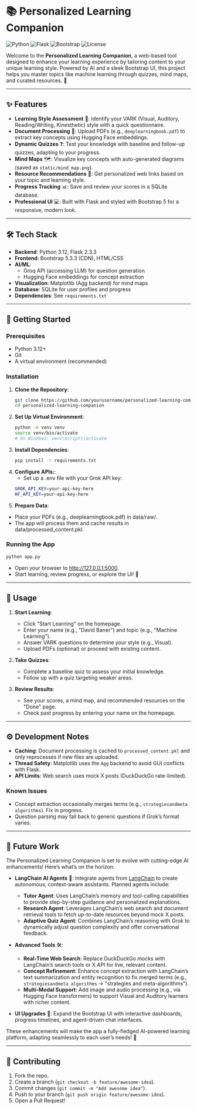 # 📚 Personalized Learning Companion

![Python](https://img.shields.io/badge/Python-3.12-blue?logo=python) ![Flask](https://img.shields.io/badge/Flask-2.3.3-green?logo=flask) ![Bootstrap](https://img.shields.io/badge/Bootstrap-5.3.3-purple?logo=bootstrap) ![License](https://img.shields.io/badge/License-MIT-yellow)

Welcome to the **Personalized Learning Companion**, a web-based tool designed to enhance your learning experience by tailoring content to your unique learning style. Powered by AI and a sleek Bootstrap UI, this project helps you master topics like machine learning through quizzes, mind maps, and curated resources. 🚀

---

## ✨ Features

- **Learning Style Assessment** 🎨: Identify your VARK (Visual, Auditory, Reading/Writing, Kinesthetic) style with a quick questionnaire.
- **Document Processing** 📖: Upload PDFs (e.g., `deeplearningbook.pdf`) to extract key concepts using Hugging Face embeddings.
- **Dynamic Quizzes** ❓: Test your knowledge with baseline and follow-up quizzes, adapting to your progress.
- **Mind Maps** 🗺️: Visualize key concepts with auto-generated diagrams (saved as `static/mind_map.png`).
- **Resource Recommendations** 🔗: Get personalized web links based on your topic and learning style.
- **Progress Tracking** 📊: Save and review your scores in a SQLite database.
- **Professional UI** 💻: Built with Flask and styled with Bootstrap 5 for a responsive, modern look.

---

## 🛠️ Tech Stack

- **Backend**: Python 3.12, Flask 2.3.3
- **Frontend**: Bootstrap 5.3.3 (CDN), HTML/CSS
- **AI/ML**: 
  - Groq API (accessing LLM) for question generation
  - Hugging Face embeddings for concept extraction
- **Visualization**: Matplotlib (Agg backend) for mind maps
- **Database**: SQLite for user profiles and progress
- **Dependencies**: See `requirements.txt`

---

## 🚀 Getting Started

### Prerequisites
- Python 3.12+
- Git
- A virtual environment (recommended)

### Installation
1. **Clone the Repository**:
   ```bash
   git clone https://github.com/yourusername/personalized-learning-companion.git
   cd personalized-learning-companion
   ```
2. **Set Up Virtual Environment**:
   ```bash
   python -m venv venv
   source venv/bin/activate
   # On Windows: venv\Scripts\activate
   ```
3. **Install Dependencies**:
   ```bash
   pip install -r requirements.txt
   ```
4. **Configure APIs:**:
   - Set up a .env file with your Grok API key:
   ```bash
   GROK_API_KEY=your-api-key-here
   HF_API_KEY=your-api-key-here
   ```
5. **Prepare Data**:
- Place your PDFs (e.g., deeplearningbook.pdf) in data/raw/.
- The app will process them and cache results in data/processed_content.pkl.

### Running the App
```bash
python app.py
```

- Open your browser to http://127.0.0.1:5000.
- Start learning, review progress, or explore the UI! 🌟

---

## 🎯 Usage

1. **Start Learning**:
   - Click "Start Learning" on the homepage.
   - Enter your name (e.g., "David Baner") and topic (e.g., "Machine Learning").
   - Answer VARK questions to determine your style (e.g., Visual).
   - Upload PDFs (optional) or proceed with existing content.

2. **Take Quizzes**:
   - Complete a baseline quiz to assess your initial knowledge.
   - Follow up with a quiz targeting weaker areas.

3. **Review Results**:
   - See your scores, a mind map, and recommended resources on the "Done" page.
   - Check past progress by entering your name on the homepage.

---

## ⚙️ Development Notes

- **Caching**: Document processing is cached to `processed_content.pkl` and only reprocesses if new files are uploaded.
- **Thread Safety**: Matplotlib uses the `Agg` backend to avoid GUI conflicts with Flask.
- **API Limits**: Web search uses mock X posts (DuckDuckGo rate-limited).

### Known Issues
- Concept extraction occasionally merges terms (e.g., `strategiesandmeta algorithms`). Fix in progress.
- Question parsing may fall back to generic questions if Grok’s format varies.

---

## 🔮 Future Work

The Personalized Learning Companion is set to evolve with cutting-edge AI enhancements! Here’s what’s on the horizon:

- **LangChain AI Agents** 🤖: Integrate agents from [LangChain](https://python.langchain.com/) to create autonomous, context-aware assistants. Planned agents include:
  - **Tutor Agent**: Uses LangChain’s memory and tool-calling capabilities to provide step-by-step guidance and personalized explanations.
  - **Research Agent**: Leverages LangChain’s web search and document retrieval tools to fetch up-to-date resources beyond mock X posts.
  - **Adaptive Quiz Agent**: Combines LangChain’s reasoning with Grok to dynamically adjust question complexity and offer conversational feedback.

- **Advanced Tools** 🛠️:
  - **Real-Time Web Search**: Replace DuckDuckGo mocks with LangChain’s search tools or X API for live, relevant content.
  - **Concept Refinement**: Enhance concept extraction with LangChain’s text summarization and entity recognition to fix merged terms (e.g., `strategiesandmeta algorithms` → "strategies and meta-algorithms").
  - **Multi-Modal Support**: Add image and audio processing (e.g., via Hugging Face transformers) to support Visual and Auditory learners with richer content.

- **UI Upgrades** 🎨: Expand the Bootstrap UI with interactive dashboards, progress timelines, and agent-driven chat interfaces.

These enhancements will make the app a fully-fledged AI-powered learning platform, adapting seamlessly to each user’s needs! 🚀

---

## 🤝 Contributing

1. Fork the repo.
2. Create a branch (`git checkout -b feature/awesome-idea`).
3. Commit changes (`git commit -m "Add awesome idea"`).
4. Push to your branch (`git push origin feature/awesome-idea`).
5. Open a Pull Request!

